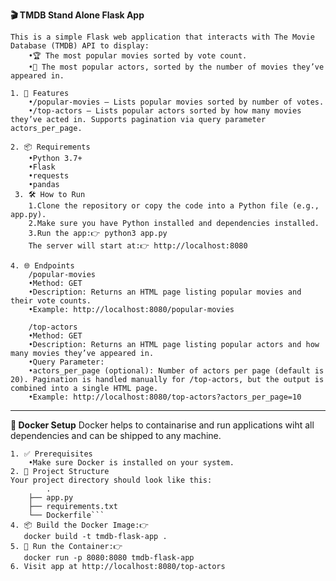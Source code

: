 **🎬 TMDB Stand Alone Flask App**
```
This is a simple Flask web application that interacts with The Movie Database (TMDB) API to display:
	•🏆 The most popular movies sorted by vote count.
	•🌟 The most popular actors, sorted by the number of movies they’ve appeared in.

1. 🚀 Features
	•/popular-movies — Lists popular movies sorted by number of votes.
	•/top-actors — Lists popular actors sorted by how many movies they’ve acted in. Supports pagination via query parameter actors_per_page.

2. 📦 Requirements
	•Python 3.7+
	•Flask
	•requests
	•pandas 
 3. 🛠 How to Run
	1.Clone the repository or copy the code into a Python file (e.g., app.py).
	2.Make sure you have Python installed and dependencies installed.
	3.Run the app:👉 python3 app.py
	The server will start at:👉 http://localhost:8080

4. 🌐 Endpoints
	/popular-movies
	•Method: GET
	•Description: Returns an HTML page listing popular movies and their vote counts.
	•Example: http://localhost:8080/popular-movies

	/top-actors
	•Method: GET
	•Description: Returns an HTML page listing popular actors and how many movies they’ve appeared in.
	•Query Parameter:
	•actors_per_page (optional): Number of actors per page (default is 20). Pagination is handled manually for /top-actors, but the output is combined into a single HTML page.
	•Example: http://localhost:8080/top-actors?actors_per_page=10
```
-------------------------------------------------------------------------------------------------------------------------------------------------------------------------------

**🐳 Docker Setup**
Docker helps to containarise and run applications wiht all dependencies and can be shipped to any machine.
```
1. ✅ Prerequisites
	•Make sure Docker is installed on your system.
2. 📁 Project Structure
Your project directory should look like this:
        .
	├── app.py
	├── requirements.txt
	└── Dockerfile```
4. 📦 Build the Docker Image:👉 
   docker build -t tmdb-flask-app .
5. 🚀 Run the Container:👉  
   docker run -p 8080:8080 tmdb-flask-app
6. Visit app at http://localhost:8080/top-actors
```
